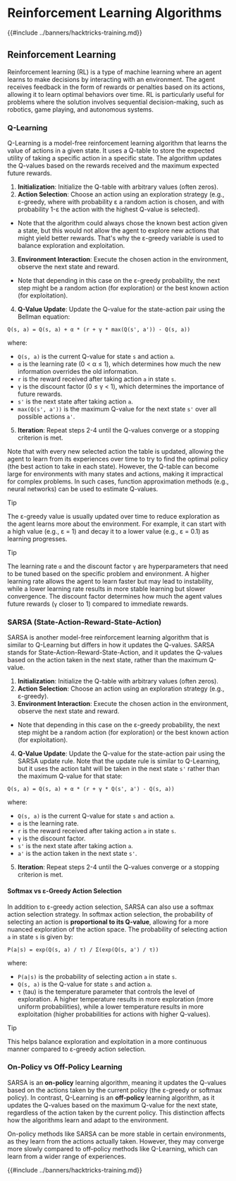 # Reinforcement Learning Algorithms

{{#include ../banners/hacktricks-training.md}}

## Reinforcement Learning

Reinforcement learning (RL) is a type of machine learning where an agent learns to make decisions by interacting with an environment. The agent receives feedback in the form of rewards or penalties based on its actions, allowing it to learn optimal behaviors over time. RL is particularly useful for problems where the solution involves sequential decision-making, such as robotics, game playing, and autonomous systems.

### Q-Learning

Q-Learning is a model-free reinforcement learning algorithm that learns the value of actions in a given state. It uses a Q-table to store the expected utility of taking a specific action in a specific state. The algorithm updates the Q-values based on the rewards received and the maximum expected future rewards.
1. **Initialization**: Initialize the Q-table with arbitrary values (often zeros).
2. **Action Selection**: Choose an action using an exploration strategy (e.g., ε-greedy, where with probability ε a random action is chosen, and with probability 1-ε the action with the highest Q-value is selected).
  - Note that the algorithm could always chose the known best action given a state, but this would not allow the agent to explore new actions that might yield better rewards. That's why the ε-greedy variable is used to balance exploration and exploitation.
3. **Environment Interaction**: Execute the chosen action in the environment, observe the next state and reward.
  - Note that depending in this case on the ε-greedy probability, the next step might be a random action (for exploration) or the best known action (for exploitation).
4. **Q-Value Update**: Update the Q-value for the state-action pair using the Bellman equation:
  ```plaintext
  Q(s, a) = Q(s, a) + α * (r + γ * max(Q(s', a')) - Q(s, a))
  ```
  where:
  - `Q(s, a)` is the current Q-value for state `s` and action `a`.
  - `α` is the learning rate (0 < α ≤ 1), which determines how much the new information overrides the old information.
  - `r` is the reward received after taking action `a` in state `s`.
  - `γ` is the discount factor (0 ≤ γ < 1), which determines the importance of future rewards.
  - `s'` is the next state after taking action `a`.
  - `max(Q(s', a'))` is the maximum Q-value for the next state `s'` over all possible actions `a'`.
5. **Iteration**: Repeat steps 2-4 until the Q-values converge or a stopping criterion is met.

Note that with every new selected action the table is updated, allowing the agent to learn from its experiences over time to try to find the optimal policy (the best action to take in each state). However, the Q-table can become large for environments with many states and actions, making it impractical for complex problems. In such cases, function approximation methods (e.g., neural networks) can be used to estimate Q-values.

> [!TIP]
> The ε-greedy value is usually updated over time to reduce exploration as the agent learns more about the environment. For example, it can start with a high value (e.g., ε = 1) and decay it to a lower value (e.g., ε = 0.1) as learning progresses.

> [!TIP]
> The learning rate `α` and the discount factor `γ` are hyperparameters that need to be tuned based on the specific problem and environment. A higher learning rate allows the agent to learn faster but may lead to instability, while a lower learning rate results in more stable learning but slower convergence. The discount factor determines how much the agent values future rewards (`γ` closer to 1) compared to immediate rewards.

### SARSA (State-Action-Reward-State-Action)

SARSA is another model-free reinforcement learning algorithm that is similar to Q-Learning but differs in how it updates the Q-values. SARSA stands for State-Action-Reward-State-Action, and it updates the Q-values based on the action taken in the next state, rather than the maximum Q-value.
1. **Initialization**: Initialize the Q-table with arbitrary values (often zeros).
2. **Action Selection**: Choose an action using an exploration strategy (e.g., ε-greedy).
3. **Environment Interaction**: Execute the chosen action in the environment, observe the next state and reward.
  - Note that depending in this case on the ε-greedy probability, the next step might be a random action (for exploration) or the best known action (for exploitation).
4. **Q-Value Update**: Update the Q-value for the state-action pair using the SARSA update rule. Note that the update rule is similar to Q-Learning, but it uses the action taht will be taken in the next state `s'` rather than the maximum Q-value for that state:
  ```plaintext
  Q(s, a) = Q(s, a) + α * (r + γ * Q(s', a') - Q(s, a))
  ```
  where:
  - `Q(s, a)` is the current Q-value for state `s` and action `a`.
  - `α` is the learning rate.
  - `r` is the reward received after taking action `a` in state `s`.
  - `γ` is the discount factor.
  - `s'` is the next state after taking action `a`.
  - `a'` is the action taken in the next state `s'`.
5. **Iteration**: Repeat steps 2-4 until the Q-values converge or a stopping criterion is met.

#### Softmax vs ε-Greedy Action Selection

In addition to ε-greedy action selection, SARSA can also use a softmax action selection strategy. In softmax action selection, the probability of selecting an action is **proportional to its Q-value**, allowing for a more nuanced exploration of the action space. The probability of selecting action `a` in state `s` is given by:

```plaintext
P(a|s) = exp(Q(s, a) / τ) / Σ(exp(Q(s, a') / τ))
```
where:
- `P(a|s)` is the probability of selecting action `a` in state `s`.
- `Q(s, a)` is the Q-value for state `s` and action `a`.
- `τ` (tau) is the temperature parameter that controls the level of exploration. A higher temperature results in more exploration (more uniform probabilities), while a lower temperature results in more exploitation (higher probabilities for actions with higher Q-values).

> [!TIP]
> This helps balance exploration and exploitation in a more continuous manner compared to ε-greedy action selection.

### On-Policy vs Off-Policy Learning

SARSA is an **on-policy** learning algorithm, meaning it updates the Q-values based on the actions taken by the current policy (the ε-greedy or softmax policy). In contrast, Q-Learning is an **off-policy** learning algorithm, as it updates the Q-values based on the maximum Q-value for the next state, regardless of the action taken by the current policy. This distinction affects how the algorithms learn and adapt to the environment.

On-policy methods like SARSA can be more stable in certain environments, as they learn from the actions actually taken. However, they may converge more slowly compared to off-policy methods like Q-Learning, which can learn from a wider range of experiences.

{{#include ../banners/hacktricks-training.md}}
